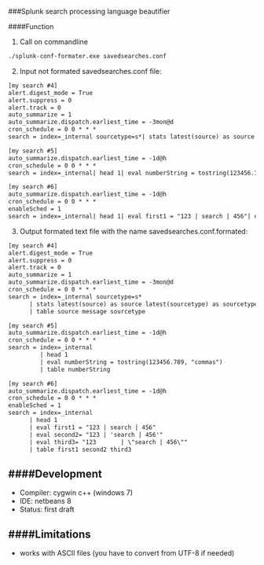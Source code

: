 ###Splunk search processing language beautifier

####Function

1) Call on commandline 
 
```cmd
./splunk-conf-formater.exe savedsearches.conf
```

2) Input not formated savedsearches.conf file:

```txt
[my search #4]
alert.digest_mode = True
alert.suppress = 0
alert.track = 0
auto_summarize = 1
auto_summarize.dispatch.earliest_time = -3mon@d
cron_schedule = 0 0 * * *
search = index=_internal sourcetype=s*| stats latest(source) as source latest(sourcetype) as sourcetype by message| table source message sourcetype

[my search #5]
auto_summarize.dispatch.earliest_time = -1d@h
cron_schedule = 0 0 * * *
search = index=_internal| head 1| eval numberString = tostring(123456.789, "commas")| table numberString

[my search #6]
auto_summarize.dispatch.earliest_time = -1d@h
cron_schedule = 0 0 * * *
enableSched = 1
search = index=_internal| head 1| eval first1 = "123 | search | 456"| eval second2= "123 | 'search | 456'"| eval third3= "123       | \"search | 456\""| table first1 second2 third3
```

3) Output formated text file with the name savedsearches.conf.formated:

```txt
[my search #4]
alert.digest_mode = True
alert.suppress = 0
alert.track = 0
auto_summarize = 1
auto_summarize.dispatch.earliest_time = -3mon@d
cron_schedule = 0 0 * * *
search = index=_internal sourcetype=s*
      | stats latest(source) as source latest(sourcetype) as sourcetype by message
      | table source message sourcetype

[my search #5]
auto_summarize.dispatch.earliest_time = -1d@h
cron_schedule = 0 0 * * *
search = index=_internal
         | head 1
         | eval numberString = tostring(123456.789, "commas") 
         | table numberString

[my search #6]
auto_summarize.dispatch.earliest_time = -1d@h
cron_schedule = 0 0 * * *
enableSched = 1
search = index=_internal
      | head 1
      | eval first1 = "123 | search | 456"
      | eval second2= "123 | 'search | 456'"
      | eval third3= "123       | \"search | 456\""
      | table first1 second2 third3
```

####Development
-----------
- Compiler: cygwin c++ (windows 7)
- IDE:      netbeans 8 
- Status:   first draft


####Limitations
-----------
- works with ASCII files (you have to convert from UTF-8 if needed)

